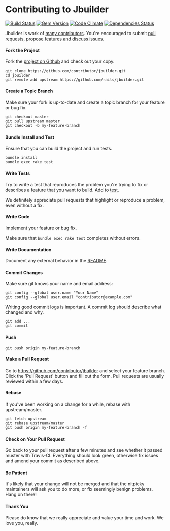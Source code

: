 Contributing to Jbuilder
=====================

[![Build Status](https://api.travis-ci.org/rails/jbuilder.svg?branch=master)][travis]
[![Gem Version](http://img.shields.io/gem/v/jbuilder.svg)][gem]
[![Code Climate](http://img.shields.io/codeclimate/github/rails/jbuilder.svg)][codeclimate]
[![Dependencies Status](http://img.shields.io/gemnasium/rails/jbuilder.svg)][gemnasium]

[travis]: https://travis-ci.org/rails/jbuilder
[gem]: https://rubygems.org/gems/jbuilder
[codeclimate]: https://codeclimate.com/github/rails/jbuilder
[gemnasium]: https://gemnasium.com/rails/jbuilder

Jbuilder is work of [many contributors](https://github.com/rails/jbuilder/graphs/contributors). You're encouraged to submit [pull requests](https://github.com/rails/jbuilder/pulls), [propose features and discuss issues](https://github.com/rails/jbuilder/issues).

#### Fork the Project

Fork the [project on Github](https://github.com/rails/jbuilder) and check out your copy.

```
git clone https://github.com/contributor/jbuilder.git
cd jbuilder
git remote add upstream https://github.com/rails/jbuilder.git
```

#### Create a Topic Branch

Make sure your fork is up-to-date and create a topic branch for your feature or bug fix.

```
git checkout master
git pull upstream master
git checkout -b my-feature-branch
```

#### Bundle Install and Test

Ensure that you can build the project and run tests.

```
bundle install
bundle exec rake test
```

#### Write Tests

Try to write a test that reproduces the problem you're trying to fix or describes a feature that you want to build. Add to [test](test).

We definitely appreciate pull requests that highlight or reproduce a problem, even without a fix.

#### Write Code

Implement your feature or bug fix.

Make sure that `bundle exec rake test` completes without errors.

#### Write Documentation

Document any external behavior in the [README](README.md).

#### Commit Changes

Make sure git knows your name and email address:

```
git config --global user.name "Your Name"
git config --global user.email "contributor@example.com"
```

Writing good commit logs is important. A commit log should describe what changed and why.

```
git add ...
git commit
```

#### Push

```
git push origin my-feature-branch
```

#### Make a Pull Request

Go to https://github.com/contributor/jbuilder and select your feature branch. Click the 'Pull Request' button and fill out the form. Pull requests are usually reviewed within a few days.

#### Rebase

If you've been working on a change for a while, rebase with upstream/master.

```
git fetch upstream
git rebase upstream/master
git push origin my-feature-branch -f
```

#### Check on Your Pull Request

Go back to your pull request after a few minutes and see whether it passed muster with Travis-CI. Everything should look green, otherwise fix issues and amend your commit as described above.

#### Be Patient

It's likely that your change will not be merged and that the nitpicky maintainers will ask you to do more, or fix seemingly benign problems. Hang on there!

#### Thank You

Please do know that we really appreciate and value your time and work. We love you, really.

